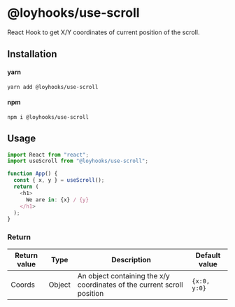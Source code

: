 # @loyhooks/use-scroll

React Hook to get X/Y coordinates of current position of the scroll.

## Installation

#### yarn

`yarn add @loyhooks/use-scroll`

#### npm

`npm i @loyhooks/use-scroll`

## Usage

```js
import React from "react";
import useScroll from "@loyhooks/use-scroll";

function App() {
  const { x, y } = useScroll();
  return (
    <h1>
      We are in: {x} / {y}
    </h1>
  );
}
```

### Return

| Return value | Type   | Description                                                             | Default value |
| ------------ | ------ | ----------------------------------------------------------------------- | ------------- |
| Coords       | Object | An object containing the x/y coordinates of the current scroll position | `{x:0, y:0}`  |
